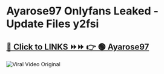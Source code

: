 
 # Ayarose97 Onlyfans Leaked - Update Files y2fsi

## <h2><a href="https://clipsfans.com/Ayarose97&ref=git">🔗 Click to LINKS ⏩⏩ 👉 🟢 Ayarose97 </a></h2>

<a href="https://clipsfans.com/Ayarose97&ref=git" rel="nofollow" data-target="animated-image.originalLink"><img src="https://i.ibb.co.com/xMMVF88/686577567.gif" alt="Viral Video Original" style="max-width: 100%; display: inline-block;" data-target="animated-image.originalImage"></a>

